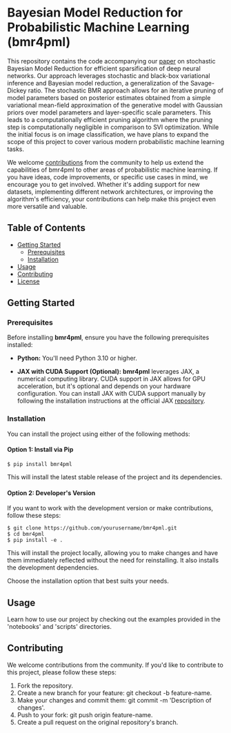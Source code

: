 # Bayesian Model Reduction for Probabilistic Machine Learning (bmr4pml)

This repository contains the code accompanying our [paper](https://arxiv.org/abs/2309.12095) on stochastic Bayesian Model Reduction for efficient sparsification of deep neural networks. Our approach leverages stochastic and black-box variational inference and Bayesian model reduction, a generalization of the Savage-Dickey ratio. The stochastic BMR approach allows for an iterative pruning of model parameters based on posterior estimates obtained from a simple variational mean-field approximation of the generative model with Gaussian priors over model parameters and layer-specific scale parameters. This leads to a computationally efficient pruning algorithm where the pruning step is computationally negligible in comparison to SVI optimization. While the initial focus is on image classification, we have plans to expand the scope of this project to cover various modern probabilistic machine learning tasks.

We welcome [contributions](#contributing) from the community to help us extend the capabilities of bmr4pml to other areas of probabilistic machine learning. If you have ideas, code improvements, or specific use cases in mind, we encourage you to get involved. Whether it's adding support for new datasets, implementing different network architectures, or improving the algorithm's efficiency, your contributions can help make this project even more versatile and valuable.

## Table of Contents
- [Getting Started](#getting-started)
  - [Prerequisites](#prerequisites)
  - [Installation](#installation)
- [Usage](#usage)
- [Contributing](#contributing)
- [License](#license)

## Getting Started

### Prerequisites

Before installing **bmr4pml**, ensure you have the following prerequisites installed:

- **Python:** You'll need Python 3.10 or higher.

- **JAX with CUDA Support (Optional):** **bmr4pml** leverages JAX, a numerical computing library. CUDA support in JAX allows for GPU acceleration, but it's optional and depends on your hardware configuration. You can install JAX with CUDA support manually by following the installation instructions at the official JAX [repository](https://github.com/google/jax).

### Installation
You can install the project using either of the following methods:

#### Option 1: Install via Pip

```shell
$ pip install bmr4pml 
```
This will install the latest stable release of the project and its dependencies.

#### Option 2: Developer's Version

If you want to work with the development version or make contributions, follow these steps:

```shell
$ git clone https://github.com/yourusername/bmr4pml.git
$ cd bmr4pml
$ pip install -e .
```
This will install the project locally, allowing you to make changes and have them immediately reflected without the need for reinstalling. It also installs the development dependencies.

Choose the installation option that best suits your needs.

## Usage
Learn how to use our project by checking out the examples provided in the 'notebooks' and 'scripts' directories.

## Contributing
We welcome contributions from the community. If you'd like to contribute to this project, please follow these steps:

1. Fork the repository.
2. Create a new branch for your feature: git checkout -b feature-name.
3. Make your changes and commit them: git commit -m 'Description of changes'.
4. Push to your fork: git push origin feature-name.
5. Create a pull request on the original repository's branch.